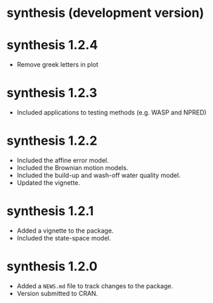 # synthesis (development version)

# synthesis 1.2.4
* Remove greek letters in plot

# synthesis 1.2.3
* Included applications to testing methods (e.g. WASP and NPRED)

# synthesis 1.2.2
* Included the affine error model.
* Included the Brownian motion models.
* Included the build-up and wash-off water quality model.
* Updated the vignette.

# synthesis 1.2.1
* Added a vignette to the package.
* Included the state-space model.

# synthesis 1.2.0
* Added a `NEWS.md` file to track changes to the package.
* Version submitted to CRAN. 

